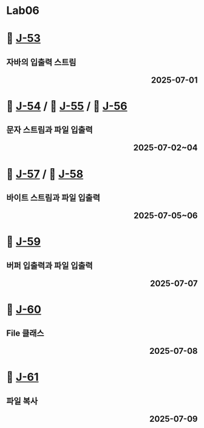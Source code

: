 # Lab06

# 📖 [J-53](./J_53.md)
**자바의 입출력 스트림** <p align='right'>2025-07-01</p>
---
# 📖 [J-54](./J_54.md) / 📖 [J-55](./J_55.md) / 📖 [J-56](./J_56.md)
**문자 스트림과 파일 입출력** <p align='right'>2025-07-02~04</p>
---
# 📖 [J-57](./J_57.md) / 📖 [J-58](./J_58.md)
**바이트 스트림과 파일 입출력** <p align='right'>2025-07-05~06</p>
---
# 📖 [J-59](./J_59.md)
**버퍼 입출력과 파일 입출력** <p align='right'>2025-07-07</p>
---
# 📖 [J-60](./J_60.md)
**File 클래스** <p align='right'>2025-07-08</p>
---
# 📖 [J-61](./J_61.md)
**파일 복사** <p align='right'>2025-07-09</p>
---
